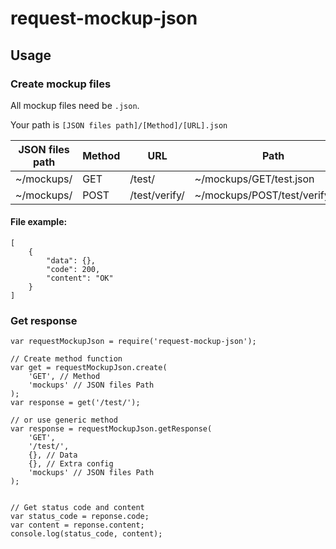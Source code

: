 # request-mockup-json

## Usage

### Create mockup files

All mockup files need be ```.json```.

Your path is ```[JSON files path]/[Method]/[URL].json```

| JSON files path | Method | URL | Path |
|--|--|--|--|
| ~/mockups/ | GET | /test/ | ~/mockups/GET/test.json |
| ~/mockups/ | POST | /test/verify/ | ~/mockups/POST/test/verify.json |

#### File example:

```
[
    {
        "data": {},
        "code": 200,
        "content": "OK"
    }
]
```

### Get response
```
var requestMockupJson = require('request-mockup-json');

// Create method function
var get = requestMockupJson.create(
    'GET', // Method
    'mockups' // JSON files Path
);
var response = get('/test/');

// or use generic method
var response = requestMockupJson.getResponse(
    'GET',
    '/test/',
    {}, // Data
    {}, // Extra config
    'mockups' // JSON files Path
);


// Get status code and content
var status_code = reponse.code;
var content = reponse.content;
console.log(status_code, content);
```